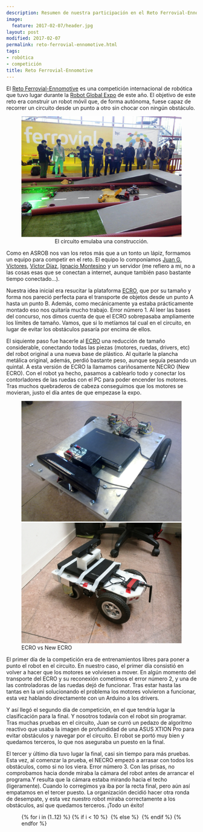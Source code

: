 ```yaml
---
description: Resumen de nuestra participación en el Reto Ferrovial-Ennomotive
image:
  feature: 2017-02-07/header.jpg
layout: post
modified: 2017-02-07
permalink: reto-ferrovial-ennomotive.html
tags:
- robótica
- competición
title: Reto Ferrovial-Ennomotive
---
```


El [Reto Ferrovial-Ennomotive](http://www.ennomotive.com/autonomous-robot-arduino-challenge-prizes/) es una competición internacional de robótica que tuvo lugar durante la [Robot Global Expo](http://www.globalrobotexpo.com/es/ferrovial-challenge_esp/) de este año. El objetivo de este reto era construir un robot móvil que, de forma autónoma, fuese capaz de recorrer un circuito desde un punto a otro sin chocar con ningún obstáculo.

<figure align="center">
	<img src="/img/blog/2017-02-07/ennomotive-01.jpg" alt="El circuito emulaba una construcción" width="450px">
	<figcaption>El circuito emulaba una construcción.</figcaption>
</figure>


Como en ASROB nos van los retos más que a un tonto un lápiz, formamos un equipo para competir en el reto. El equipo lo componíamos [Juan G. Víctores](http://roboticslab.uc3m.es/roboticslab/people/jg-victores), [Víctor Díaz](https://github.com/victordiazobregon), [Ignacio Montesino](https://github.com/imontesino) y un servidor (me refiero a mi, no a las cosas esas que se conectan a internet, aunque también paso bastante tiempo conectado...).

Nuestra idea inicial era resucitar la plataforma [ECRO](http://asrob.uc3m.es/index.php/Proyecto_Ecro), que por su tamaño y forma nos pareció perfecta para el transporte de objetos desde un punto A hasta un punto B. Además, como mecánicamente ya estaba prácticamente montado eso nos quitaría mucho trabajo. Error número 1. Al leer las bases del concurso, nos dimos cuenta de que el ECRO sobrepasaba ampliamente los límites de tamaño. Vamos, que si lo metíamos tal cual en el circuito, en lugar de evitar los obstáculos pasaría por encima de ellos.

El siquiente paso fue hacerle al [ECRO](http://asrob.uc3m.es/index.php/Proyecto_Ecro) una reducción de tamaño considerable, conectando todas las piezas (motores, ruedas, drivers, etc) del robot original a una nueva base de plástico. Al quitarle la plancha metálica original, además, perdió bastante peso, aunque seguía pesando un quintal. A esta versión de ECRO la llamamos cariñosamente NECRO (New ECRO). Con el robot ya hecho, pasamos a cablearlo todo y conectar los contorladores de las ruedas con el PC para poder encender los motores. Tras muchos quebraderos de cabeza conseguimos que los motores se movieran, justo el día antes de que empezase la expo.


<figure class="half">
	<img src="/img/blog/2017-02-07/ennomotive-02.jpg" alt="ECRO antes" >
<img src="/img/blog/2017-02-07/ennomotive-03.jpg" alt="ECRO después (NECRO)" >
	<figcaption>ECRO vs New ECRO</figcaption>
</figure>

El primer día de la competición era de entrenamientos libres para poner a punto el robot en el circuito. En nuestro caso, el primer día consistió en volver a hacer que los motores se volviesen a mover. En algún momento del transporte del ECRO y su reconexión cometimos el error número 2, y una de las controladoras de las ruedas dejó de funcionar. Tras estar hasta las tantas en la uni solucionando el problema los motores volvieron a funcionar, esta vez hablando directamente con un Arduino a los drivers.

Y así llegó el segundo día de competición, en el que tendría lugar la clasificación para la final. Y nosotros todavía con el robot sin programar. Tras muchas pruebas en el circuito, Juan se curró un pedazo de algoritmo reactivo que usaba la imagen de profundidad de una ASUS XTION Pro para evitar obstáculos y navegar por el circuito. El robot se portó muy bien y quedamos terceros, lo que nos aseguraba un puesto en la final.

El tercer y último día tuvo lugar la final, casi sin tiempo para más pruebas. Esta vez, al comenzar la prueba, el NECRO empezó a arrasar con todos los obstáculos, como si no los viera. Error número 3. Con las prisas, no comprobamos hacia donde miraba la cámara del robot antes de arrancar el programa.Y resulta que la cámara estaba mirando hacia el techo (ligeramente). Cuando lo corregimos ya iba por la recta final, pero aún así empatamos en el tercer puesto. La organización decidió hacer otra ronda de desempate, y esta vez nuestro robot miraba correctamente a los obstáculos, así que quedamos terceros. ¡Todo un éxito!



<figure class="third">
	{% for i in (1..12) %}
	{% if i < 10 %}
	<a href="/img/blog/2017-02-07/gallery-0{{i}}.jpg"><img src="/img/blog/2017-02-07/gallery-0{{i}}.jpg" alt=""></a>
	{% else %}
	<a href="/img/blog/2017-02-07/gallery-{{i}}.jpg"><img src="/img/blog/2017-02-07/gallery-{{i}}.jpg" alt=""></a>
	{% endif %}
	{% endfor %}
</figure>